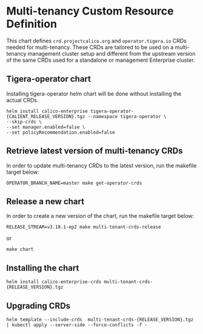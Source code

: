 # Multi-tenancy Custom Resource Definition

This chart defines `crd.projectcalico.org` and `operator.tigera.io` CRDs needed for multi-tenancy.
These CRDs are tailored to be used on a multi-tenancy management cluster setup and different from the upstream version of the same CRDs used for a standalone or management Enterprise cluster.

## Tigera-operator chart

Installing tigera-operator helm chart will be done without installing the actual CRDs.

```
helm install calico-enterprise tigera-operator-{CALIENT_RELEASE_VERSION}.tgz --namespace tigera-operator \
--skip-crds \
--set manager.enabled=false \
--set policyRecommendation.enabled=false
```

## Retrieve latest version of multi-tenancy CRDs

In order to update multi-tenancy CRDs to the latest version, run the makefile target below:

```
OPERATOR_BRANCH_NAME=master make get-operator-crds
```

## Release a new chart

In order to create a new version of the chart, run the makefile target below:

```
RELEASE_STREAM=v3.18.1-ep2 make multi-tenant-crds-release
```

or

```
make chart
```

## Installing the chart

```
helm install calico-enterprise-crds multi-tenant-crds-{RELEASE_VERSION}.tgz
```

## Upgrading CRDs

```
helm template --include-crds  multi-tenant-crds-{RELEASE_VERSION}.tgz | kubectl apply --server-side --force-conflicts -f -
```